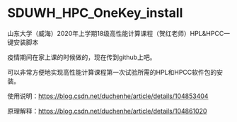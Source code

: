 # SDUWH_HPC_OneKey_install
山东大学（威海）2020年上学期18级高性能计算课程（贺红老师）HPL&amp;HPCC一键安装脚本

疫情期间在家上课的时候做的，现在传到github上吧。

可以非常方便地实现高性能计算课程第一次试验所需的HPL和HPCC软件包的安装。

使用说明：https://blog.csdn.net/duchenhe/article/details/104853404

原理解释：https://blog.csdn.net/duchenhe/article/details/104861020